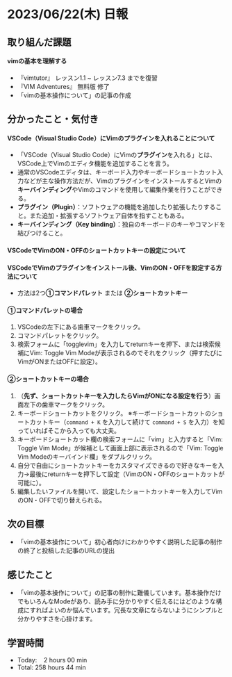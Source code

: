 # 2023/06/22(木) 日報
## 取り組んだ課題
#### vimの基本を理解する
- 『vimtutor』 レッスン1.1 ~ レッスン7.3 までを復習
- 『VIM Adventures』 無料版 修了
- 「vimの基本操作について」の記事の作成

## 分かったこと・気付き
#### VSCode（Visual Studio Code）にVimの**プラグイン**を入れることについて
- 「VSCode（Visual Studio Code）にVimの**プラグイン**を入れる」とは、VSCode上でVimのエディタ機能を追加することを言う。
- 通常のVSCodeエディタは、キーボード入力やキーボードショートカット入力などが主な操作方法だが、VimのプラグインをインストールするとVimの**キーバインディング**やVimのコマンドを使用して編集作業を行うことができる。
- **プラグイン（Plugin）**：ソフトウェアの機能を追加したり拡張したりすること。また追加・拡張するソフトウェア自体を指すこともある。
- **キーバインディング（Key binding）**：独自のキーボードのキーやコマンドを結びつけること。
#### VSCodeでVimのON・OFFのショートカットキーの設定について
#### VSCodeでVimのプラグインをインストール後、VimのON・OFFを設定する方法について
- 方法は2つ**①コマンドパレット** または **②ショートカットキー**
#### ①コマンドパレットの場合
1. VSCodeの左下にある歯車マークをクリック。
2. コマンドパレットをクリック。
3. 検索フォームに「togglevim」を入力してreturnキーを押下、または検索候補にVim: Toggle Vim Modeが表示されるのでそれをクリック（押すたびにVimがONまたはOFFに設定）。
#### ②ショートカットキーの場合
1. （**先ず、ショートカットキーを入力したらVimがONになる設定を行う**）画面左下の歯車マークをクリック。
2. キーボードショートカットをクリック。 ※キーボードショートカットのショートカットキー（`command + K` を入力して続けて `command + S` を入力）を知っていればそこから入っても大丈夫。
3. キーボードショートカット欄の検索フォームに「vim」と入力すると「Vim: Toggle Vim Mode」が候補として画面上部に表示されるので「Vim: Toggle Vim Modeのキーバインド欄」をダブルクリック。
4. 自分で自由にショートカットキーをカスタマイズできるので好きなキーを入力→最後にreturnキーを押下して設定（VimのON・OFFのショートカットが可能に）。
5. 編集したいファイルを開いて、設定したショートカットキーを入力してVimのON・OFFで切り替えられる。

## 次の目標
- 「vimの基本操作について」初心者向けにわかりやすく説明した記事の制作の終了と投稿した記事のURLの提出

## 感じたこと
- 「vimの基本操作について」の記事の制作に難儀しています。基本操作だけでもいろんなModeがあり、読み手に分かりやすく伝えるにはどのような構成にすればよいのか悩んでいます。冗長な文章にならないようにシンプルと分かりやすさを心掛けます。

## 学習時間
- Today:&nbsp;&nbsp;&nbsp; 2 hours 00 min
- Total: 258 hours 44 min
